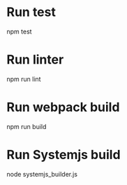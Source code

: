 # Run test
npm test

# Run linter
npm run lint

# Run webpack build
npm run build

# Run Systemjs build
node systemjs_builder.js
